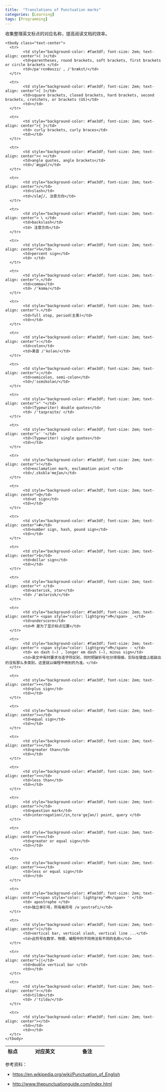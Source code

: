 ```yaml
---
title:  "Translations of Punctuation marks"
categories: [Learning]
tags: [Programming]
---
```



收集整理英文标点的对应名称，提高阅读文档的效率。

<table class="table table-bordered" >
    <thead>
      <tr>
            <th width="15%">标点</th>
            <th width="50%">对应英文</th>
            <th width="35%">备注</th>
      </tr>
    </thead>

    <tbody class="text-center">
      <tr>
            <td style="background-color: #fae3df; font-size: 2em; text-align: center">( )</td>
            <td>parentheses, round brackets, soft brackets, first brackets or circle brackets </td>
            <td>/pə'rɛnθəsɪz/ , /'brækɪt/</td>
      </tr>

      <tr>
            <td style="background-color: #fae3df; font-size: 2em; text-align: center">[ ]</td>
            <td>square brackets, closed brackets, hard brackets, second brackets, crotchets, or brackets (US)</td>
            <td></td>
      </tr>

      <tr>
            <td style="background-color: #fae3df; font-size: 2em; text-align: center">{ }</td>
            <td> curly brackets, curly braces</td>
            <td></td>
      </tr>

      <tr>
            <td style="background-color: #fae3df; font-size: 2em; text-align: center">< ></td>
            <td>angle quotes, angle brackets</td>
            <td>/ˈæŋɡəl/</td>
      </tr>

      <tr>
            <td style="background-color: #fae3df; font-size: 2em; text-align: center">/</td>
            <td>slash</td>
            <td>/slæʃ/, 注意方向</td>
      </tr>

      <tr>
            <td style="background-color: #fae3df; font-size: 2em; text-align: center"> \ </td>
            <td>backslash</td>
            <td> 注意方向</td>
      </tr>

      <tr>
            <td style="background-color: #fae3df; font-size: 2em; text-align: center">%</td>
            <td>percent sign</td>
            <td> </td>
      </tr>

      <tr>
            <td style="background-color: #fae3df; font-size: 2em; text-align: center">,</td>
            <td>comma</td>
            <td> /'kɑmə/</td>
      </tr>

      <tr>
            <td style="background-color: #fae3df; font-size: 2em; text-align: center">.</td>
            <td>full stop, period(主美)</td>
            <td></td>
      </tr>

      <tr>
            <td style="background-color: #fae3df; font-size: 2em; text-align: center">:</td>
            <td>colon</td>
            <td>美音 /'kolən/</td>
      </tr>

      <tr>
            <td style="background-color: #fae3df; font-size: 2em; text-align: center">;</td>
            <td>semicolon, semi-colon</td>
            <td>/'sɛmɪkolən/</td>
      </tr>

      <tr>
            <td style="background-color: #fae3df; font-size: 2em; text-align: center">" "</td>
            <td>(Typewriter) double quotes</td>
            <td> /'taɪpraɪtɚ/ </td>
      </tr>

      <tr>
            <td style="background-color: #fae3df; font-size: 2em; text-align: center">' '</td>
            <td>(Typewriter) single quotes</td>
            <td></td>
      </tr>

      <tr>
            <td style="background-color: #fae3df; font-size: 2em; text-align: center">!</td>
            <td>exclamation mark, exclamation point </td>
            <td>/ˌɛksklə'meʃən/</td>
      </tr>

      <tr>
            <td style="background-color: #fae3df; font-size: 2em; text-align: center">@</td>
            <td>at sign</td>
            <td></td>
      </tr>

      <tr>
            <td style="background-color: #fae3df; font-size: 2em; text-align: center">#</td>
            <td>number sign, hash, pound sign</td>
            <td></td>
      </tr>

      <tr>
            <td style="background-color: #fae3df; font-size: 2em; text-align: center">$</td>
            <td>dollar sign</td>
            <td></td>
      </tr>

      <tr>
            <td style="background-color: #fae3df; font-size: 2em; text-align: center">* </td>
            <td>asterisk, star</td>
            <td> /'æstərɪsk/</td>
      </tr>

      <tr>
            <td style="background-color: #fae3df; font-size: 2em; text-align: center"> <span style="color: lightgrey">M</span> _ </td>
            <td>underscore</td>
            <td>M 是为了显示标点位置</td>
      </tr>

      <tr>
            <td style="background-color: #fae3df; font-size: 2em; text-align: center"> <span style="color: lightgrey">M</span> - </td>
            <td> en dash (–) , longer em dash (—), minus sign</td>
            <td>英文中有时要求与连字符区别，同时把破折号也分得很细，实际在键盘上能敲出的没有那么多类别，这里就以编程中用到的为准。</td>
      </tr>

      <tr>
            <td style="background-color: #fae3df; font-size: 2em; text-align: center">+</td>
            <td>plus sign</td>
            <td></td>
      </tr>

      <tr>
            <td style="background-color: #fae3df; font-size: 2em; text-align: center">=</td>
            <td>equal sign</td>
            <td></td>
      </tr>

      <tr>
            <td style="background-color: #fae3df; font-size: 2em; text-align: center">></td>
            <td>greater than</td>
            <td></td>
      </tr>

      <tr>
            <td style="background-color: #fae3df; font-size: 2em; text-align: center"><</td>
            <td>less than</td>
            <td></td>
      </tr>

      <tr>
            <td style="background-color: #fae3df; font-size: 2em; text-align: center">?</td>
            <td>question mark</td>
            <td>interrogation(/ɪn,tɛrə'geʃən/) point, query </td>
      </tr>

      <tr>
            <td style="background-color: #fae3df; font-size: 2em; text-align: center">>=</td>
            <td>greater or equal sign</td>
            <td></td>
      </tr>

      <tr>
            <td style="background-color: #fae3df; font-size: 2em; text-align: center"><=</td>
            <td>less or equal sign</td>
            <td></td>
      </tr>

      <tr>
            <td style="background-color: #fae3df; font-size: 2em; text-align: center"><span style="color: lightgrey">M</span> ' </td>
            <td> apostrophe </td>
            <td>独立单引号，所有格符号 /əˈpɑstrəfi/</td>
      </tr>

      <tr>
            <td style="background-color: #fae3df; font-size: 2em; text-align: center">|</td>
            <td>vertical bar, vertical slash, vertical line ...</td>
            <td>此符号在数学，物理，编程中的不同用法有不同的名称</td>
      </tr>

      <tr>
            <td style="background-color: #fae3df; font-size: 2em; text-align: center">||</td>
            <td>double vertical bar </td>
            <td></td>
      </tr>

      <tr>
            <td style="background-color: #fae3df; font-size: 2em; text-align: center">~</td>
            <td>tilde</td>
            <td> /'tɪldə/</td>
      </tr>

      <tr>
            <td style="background-color: #fae3df; font-size: 2em; text-align: center"></td>
            <td></td>
            <td></td>
      </tr>
    </tbody>



</table>


 参考资料：
 - https://en.wikipedia.org/wiki/Punctuation_of_English

 - http://www.thepunctuationguide.com/index.html
